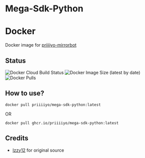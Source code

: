 # Mega-Sdk-Python

# Docker
Docker image for [priiiiyo-mirrorbot](https://github.com/PriiiiyoDevs/priiiiyo-mirrorbot)

## Status
![Docker Cloud Build Status](https://img.shields.io/docker/cloud/build/priiiiyo/mega-sdk-python?style=for-the-badge&label=Docker%20Build&logo=docker)
![Docker Image Size (latest by date)](https://img.shields.io/docker/image-size/priiiiyo/mega-sdk-python?style=for-the-badge&label=Docker%20Size&logo=docker)
![Docker Pulls](https://img.shields.io/docker/pulls/priiiiyo/mega-sdk-python?style=for-the-badge&label=Docker%20Pull&logo=docker)

## How to use?
```
docker pull priiiiyo/mega-sdk-python:latest
```
OR
```
docker pull ghcr.io/priiiiyo/mega-sdk-python:latest
```

## Credits
- [Izzy12](https://github.com/lzzy12/) for original source
